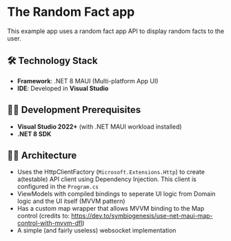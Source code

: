 # The Random Fact app
This example app uses a random fact app API to display random facts to the user. 

## 🛠️ Technology Stack

- **Framework**: .NET 8 MAUI (Multi-platform App UI)
- **IDE**: Developed in **Visual Studio**

## 👨‍💻 Development Prerequisites

- **Visual Studio 2022+** (with .NET MAUI workload installed)
- **.NET 8 SDK**

## 👨‍🏭 Architecture

- Uses the HttpClientFactory (`Microsoft.Extensions.Http`) to create a(testable) API client using Dependency Injection. This client is configured in the `Program.cs`
- ViewModels with compiled bindings to seperate UI logic from Domain logic and the UI itself (MVVM pattern)
- Has a custom map wrapper that allows MVVM binding to the Map control (credits to: https://dev.to/symbiogenesis/use-net-maui-map-control-with-mvvm-dfl)
- A simple (and fairly useless) websocket implementation
